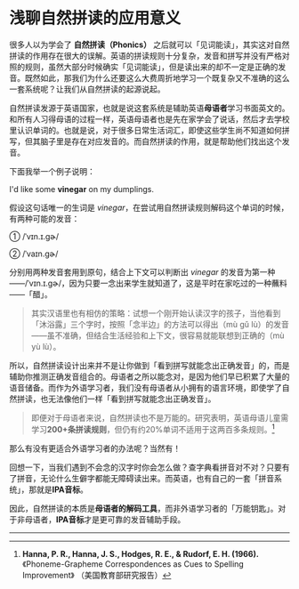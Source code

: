 # 浅聊自然拼读的应用意义

很多人以为学会了 **自然拼读（Phonics）** 之后就可以「见词能读」，其实这对自然拼读的作用存在很大的误解。英语的拼读规则十分复杂，发音和拼写并没有严格对照的规则，虽然大部分时候确实「见词能读」，但是读出来的却不一定是正确的发音。既然如此，那我们为什么还要这么大费周折地学习一个既复杂又不准确的这么一套系统呢？让我们从自然拼读的起源说起。

自然拼读发源于英语国家，也就是说这套系统是辅助英语**母语者**学习书面英文的。和所有人习得母语的过程一样，英语母语者也是先在家学会了说话，然后才去学校里认识单词的。也就是说，对于很多日常生活词汇，即使这些学生尚不知道如何拼写，但其脑子里是存在对应发音的。而自然拼读的作用，就是帮助他们找出这个发音。

下面我举一个例子说明：

I'd like some **vinegar** on my dumplings.

假设这句话唯一的生词是 *vinegar*，在尝试用自然拼读规则解码这个单词的时候，有两种可能的发音：

① /ˈvɪn.ɪ.ɡɚ/

② /ˈvaɪn.ɡɚ/

分别用两种发音套用到原句，结合上下文可以判断出 *vinegar* 的发音为第一种——/ˈvɪn.ɪ.ɡɚ/，因为只要一念出来学生就知道了，这是平时在家吃过的一种蘸料——「醋」。

> 其实汉语里也有相仿的策略：试想一个刚开始认读汉字的孩子，当他看到「沐浴露」三个字时，按照「念半边」的方法可以得出（mù gǔ lù）的发音——虽不准确，但结合生活经验和上下文，很容易就能联想到正确的（mù yù lù）。

所以，自然拼读设计出来并不是让你做到「看到拼写就能念出正确发音」的，而是辅助你推测正确发音组合的。母语者之所以能念对，是因为他们早已积累了大量的语音储备。而作为外语学习者，我们没有母语者从小拥有的语言环境，即使学了自然拼读，也无法像他们一样「看到拼写就能念出正确发音」。

> 即便对于母语者来说，自然拼读也不是万能的。研究表明，英语母语儿童需学习**200+条拼读规则**，但仍有约20%单词不适用于这两百多条规则。[^1]

那么有没有更适合外语学习者的办法呢？当然有！

回想一下，当我们遇到不会念的汉字时你会怎么做？查字典看拼音对不对？只要有了拼音，无论什么生僻字都能无障碍读出来。而英语，也有自己的一套「拼音系统」，那就是**IPA音标**。

因此，自然拼读的本质是**母语者的解码工具**，而非外语学习者的「万能钥匙」。对于非母语者，**IPA音标**才是更可靠的发音辅助手段。

***

[^1]: **Hanna, P. R., Hanna, J. S., Hodges, R. E., & Rudorf, E. H. (1966).** 《Phoneme-Grapheme Correspondences as Cues to Spelling Improvement》 （美国教育部研究报告）

